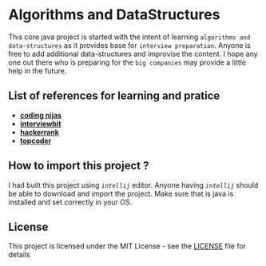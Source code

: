 # Algorithms and DataStructures

This core java project is started with the intent of learning `algorithms and data-structures` as it provides base for
`interview preparation`. Anyone is free to add additional  data-structures and improvise the content. I hope any one 
out there who is preparing for the `big companies` may provide a little help in the future.

## List of references for learning and pratice

 * [**coding nijas** ](https://www.codingninjas.in/)
 * [**interviewbit**](https://www.interviewbit.com/)
 * [**hackerrank**](https://www.hackerrank.com/)
 * [**topcoder**](https://www.topcoder.com/)

## How to import this project ?

I had built this project using _`intellij`_ editor. Anyone having _`intellij`_ should be able to download and import the 
project. Make sure that is java is installed and set correctly in your OS.


## License

This project is licensed under the MIT License - see the [LICENSE](LICENSE) file for details